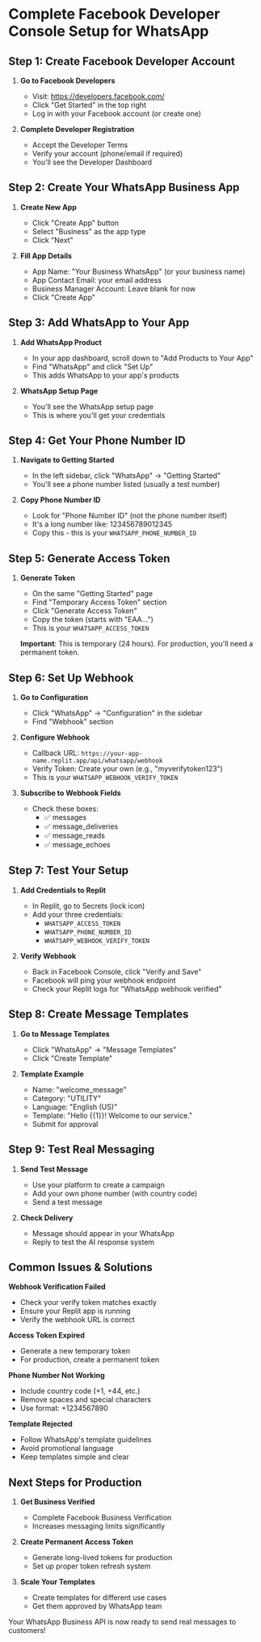 # Complete Facebook Developer Console Setup for WhatsApp

## Step 1: Create Facebook Developer Account

1. **Go to Facebook Developers**
   - Visit: https://developers.facebook.com/
   - Click "Get Started" in the top right
   - Log in with your Facebook account (or create one)

2. **Complete Developer Registration**
   - Accept the Developer Terms
   - Verify your account (phone/email if required)
   - You'll see the Developer Dashboard

## Step 2: Create Your WhatsApp Business App

1. **Create New App**
   - Click "Create App" button
   - Select "Business" as the app type
   - Click "Next"

2. **Fill App Details**
   - App Name: "Your Business WhatsApp" (or your business name)
   - App Contact Email: your email address
   - Business Manager Account: Leave blank for now
   - Click "Create App"

## Step 3: Add WhatsApp to Your App

1. **Add WhatsApp Product**
   - In your app dashboard, scroll down to "Add Products to Your App"
   - Find "WhatsApp" and click "Set Up"
   - This adds WhatsApp to your app's products

2. **WhatsApp Setup Page**
   - You'll see the WhatsApp setup page
   - This is where you'll get your credentials

## Step 4: Get Your Phone Number ID

1. **Navigate to Getting Started**
   - In the left sidebar, click "WhatsApp" → "Getting Started"
   - You'll see a phone number listed (usually a test number)

2. **Copy Phone Number ID**
   - Look for "Phone Number ID" (not the phone number itself)
   - It's a long number like: 123456789012345
   - Copy this - this is your `WHATSAPP_PHONE_NUMBER_ID`

## Step 5: Generate Access Token

1. **Generate Token**
   - On the same "Getting Started" page
   - Find "Temporary Access Token" section
   - Click "Generate Access Token"
   - Copy the token (starts with "EAA...")
   - This is your `WHATSAPP_ACCESS_TOKEN`

   **Important**: This is temporary (24 hours). For production, you'll need a permanent token.

## Step 6: Set Up Webhook

1. **Go to Configuration**
   - Click "WhatsApp" → "Configuration" in the sidebar
   - Find "Webhook" section

2. **Configure Webhook**
   - Callback URL: `https://your-app-name.replit.app/api/whatsapp/webhook`
   - Verify Token: Create your own (e.g., "myverifytoken123")
   - This is your `WHATSAPP_WEBHOOK_VERIFY_TOKEN`

3. **Subscribe to Webhook Fields**
   - Check these boxes:
     - ✅ messages
     - ✅ message_deliveries  
     - ✅ message_reads
     - ✅ message_echoes

## Step 7: Test Your Setup

1. **Add Credentials to Replit**
   - In Replit, go to Secrets (lock icon)
   - Add your three credentials:
     - `WHATSAPP_ACCESS_TOKEN`
     - `WHATSAPP_PHONE_NUMBER_ID`
     - `WHATSAPP_WEBHOOK_VERIFY_TOKEN`

2. **Verify Webhook**
   - Back in Facebook Console, click "Verify and Save"
   - Facebook will ping your webhook endpoint
   - Check your Replit logs for "WhatsApp webhook verified"

## Step 8: Create Message Templates

1. **Go to Message Templates**
   - Click "WhatsApp" → "Message Templates"
   - Click "Create Template"

2. **Template Example**
   - Name: "welcome_message"
   - Category: "UTILITY"
   - Language: "English (US)"
   - Template: "Hello {{1}}! Welcome to our service."
   - Submit for approval

## Step 9: Test Real Messaging

1. **Send Test Message**
   - Use your platform to create a campaign
   - Add your own phone number (with country code)
   - Send a test message

2. **Check Delivery**
   - Message should appear in your WhatsApp
   - Reply to test the AI response system

## Common Issues & Solutions

**Webhook Verification Failed**
- Check your verify token matches exactly
- Ensure your Replit app is running
- Verify the webhook URL is correct

**Access Token Expired**
- Generate a new temporary token
- For production, create a permanent token

**Phone Number Not Working**
- Include country code (+1, +44, etc.)
- Remove spaces and special characters
- Use format: +1234567890

**Template Rejected**
- Follow WhatsApp's template guidelines
- Avoid promotional language
- Keep templates simple and clear

## Next Steps for Production

1. **Get Business Verified**
   - Complete Facebook Business Verification
   - Increases messaging limits significantly

2. **Create Permanent Access Token**
   - Generate long-lived tokens for production
   - Set up proper token refresh system

3. **Scale Your Templates**
   - Create templates for different use cases
   - Get them approved by WhatsApp team

Your WhatsApp Business API is now ready to send real messages to customers!